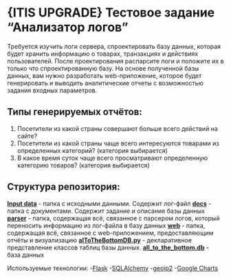 {ITIS UPGRADE} Тестовое задание “Анализатор логов”
=======================================

Требуется изучить логи сервера, спроектировать базу данных, которая будет хранить информацию о товарах, транзакциях и действиях пользователей. После проектирования распарсите логи и положите их в только что спроектированную базу. На основе полученной базы данных, вам нужно разработать web-приложение, которое будет генерировать и выводить аналитические отчеты с возможностью задания входных параметров. 

Типы генерируемых отчётов:
------------------------------
1. Посетители из какой страны совершают больше всего действий на сайте?
2. Посетители из какой страны чаще всего интересуются товарами из определенных категорий? (категория выбирается)
3. В какое время суток чаще всего просматривают определенную категорию товаров? (категория выбирается)

Структура репозитория:
---------------------------
[**Input data**](https://github.com/AlexandrGrents/log-analyzer-IT.IS-Upgrade/tree/master/Input%20data) - папка с исходными данными. Содержит лог-файл
[**docs**](https://github.com/AlexandrGrents/log-analyzer-IT.IS-Upgrade/tree/master/docs) - папка с документами. Содержит задание и описание базы данных
[**parser**](https://github.com/AlexandrGrents/log-analyzer-IT.IS-Upgrade/tree/master/parser) - папка, содержащая всё, связанное с парсером логов, который переносить информацию из лог-файла в базу данных
[**web**](https://github.com/AlexandrGrents/log-analyzer-IT.IS-Upgrade/tree/master/web) - папка, содержащая всё, связанное с web-приложением, предоставляющим отчёты и визуализацию
[**alToTheBottomDB.py**](https://github.com/AlexandrGrents/log-analyzer-IT.IS-Upgrade/blob/master/alToTheBottomDB.py) - декларативное представление классов таблиц базы данных.
[**all_to_the_bottom.db**](https://github.com/AlexandrGrents/log-analyzer-IT.IS-Upgrade/blob/master/all_to_the_bottom.db) - база данных

Используемые технологии:
-[Flask](https://www.palletsprojects.com/p/flask/)
-[SQLAlchemy](https://www.sqlalchemy.org/)
-[geoip2](https://github.com/maxmind/GeoIP2-python)
-[Google Charts](https://developers.google.com/chart/interactive/docs/quick_start)